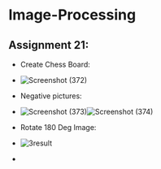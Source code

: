 # Image-Processing

## Assignment 21:
  - Create Chess Board:
  - ![Screenshot (372)](https://user-images.githubusercontent.com/91725214/152672896-69dd5b62-f2a2-4bdf-978c-d73084fab13c.png)
  
  - Negative pictures:
  - ![Screenshot (373)](https://user-images.githubusercontent.com/91725214/152672937-a42306ca-f32f-4bbe-ab16-00aa6f394427.png)![Screenshot (374)](https://user-images.githubusercontent.com/91725214/152672961-c3dede88-c2e4-484c-ba21-46f679670d59.png)
  
  - Rotate 180 Deg Image:
  - ![3result](https://user-images.githubusercontent.com/91725214/152673535-61cd5927-25f0-47b3-b3b7-342ebb15e9f6.jpg)
  
  -


